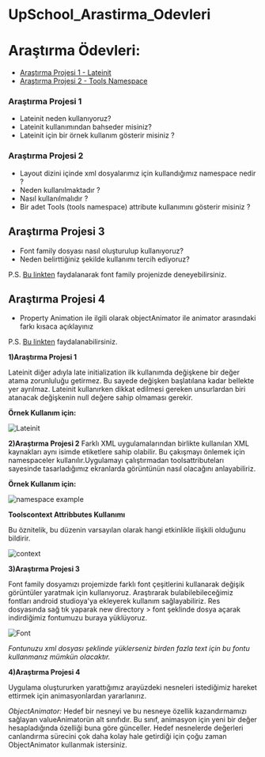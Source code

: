 # UpSchool_Arastirma_Odevleri
# Araştırma Ödevleri:

- [Araştırma Projesi 1 - Lateinit](#1)
- [Araştırma Projesi 2 - Tools Namespace](#2)


### <a name="1"></a> Araştırma Projesi 1

- Lateinit neden kullanıyoruz?
- Lateinit kullanımından bahseder misiniz?
- Lateinit için bir örnek kullanım gösterir misiniz ?



### <a name="2"></a> Araştırma Projesi 2


- Layout dizini içinde xml dosyalarımız için kullandığımız namespace nedir ?
- Neden kullanılmaktadır ?
- Nasıl kullanılmalıdır ?
- Bir adet Tools (tools namespace) attribute kullanımını gösterir misiniz ? 

## <a name="3"></a> Araştırma Projesi 3

- Font family dosyası nasıl oluşturulup kullanıyoruz?
- Neden belirttiğiniz şekilde kullanımı tercih ediyoruz?

P.S. [Bu linkten](https://developer.android.com/guide/topics/ui/look-and-feel/fonts-in-xml ) faydalanarak font family projenizde deneyebilirsiniz.

## <a name="4"></a> Araştırma Projesi 4

- Property Animation ile ilgili olarak objectAnimator ile animator arasındaki farkı kısaca açıklayınız

P.S. [Bu linkten](https://developer.android.com/guide/topics/resources/animation-resource#Property) faydalanabilirsiniz.






 **1)Araştırma Projesi 1**
 
Lateinit diğer adıyla late initialization ilk kullanımda değişkene bir değer atama zorunluluğu getirmez. Bu sayede değişken başlatılana kadar bellekte yer ayrılmaz. Lateinit kullanırken dikkat edilmesi gereken unsurlardan biri atanacak değişkenin null değere sahip olmaması gerekir.

**Örnek Kullanım için:**

![Lateinit](https://user-images.githubusercontent.com/103643989/164019689-12906394-e9ae-41db-a403-f81aba5289e8.png)


**2)Araştırma Projesi 2**
Farklı XML uygulamalarından birlikte kullanılan XML kaynakları aynı isimde etiketlere sahip olabilir. Bu çakışmayı önlemek için namespaceler kullanılır.Uygulamayı çalıştırmadan toolsattributeları sayesinde tasarladığımız ekranlarda görüntünün nasıl olacağını anlayabiliriz.

**Örnek Kullanım için:**

![namespace example](https://user-images.githubusercontent.com/103643989/164034716-eaade264-1e69-49fe-aeec-690d4201dd53.png)

**Toolscontext Attribbutes Kullanımı**

Bu öznitelik, bu düzenin varsayılan olarak hangi etkinlikle ilişkili olduğunu bildirir.



![context](https://user-images.githubusercontent.com/103643989/164041951-adb94a61-d5af-4529-99bc-e9d8eeb7f294.png)

**3)Araştırma Projesi 3**

Font family dosyamızı projemizde farklı font çeşitlerini kullanarak değişik görüntüler yaratmak için kullanıyoruz. Araştırarak bulabilebileceğimiz fontları android studioya'ya ekleyerek kullanım sağlayabiliriz.
 Res dosyasında sağ tık yaparak new directory > font şeklinde dosya açarak indirdiğimiz fontumuzu buraya yüklüyoruz.
 
 
![Font](https://user-images.githubusercontent.com/103643989/165372158-86cd9141-4ee2-454b-a3fb-a2764169fc53.png)


*Fontunuzu xml dosyası şeklinde yüklerseniz birden fazla text için bu fontu kullanmanız mümkün olacaktır.*




**4)Araştırma Projesi 4**

Uygulama oluştururken yarattığımız arayüzdeki nesneleri istediğimiz hareket ettirmek için animasyonlardan yararlanırız.

*ObjectAnimator:* Hedef bir nesneyi ve bu nesneye özellik kazandırmamızı sağlayan valueAnimatorün alt sınıfıdır. Bu sınıf, animasyon için yeni bir değer hesapladığında özelliği buna göre günceller. Hedef nesnelerde değerleri canlandırma sürecini çok daha kolay hale getirdiği için çoğu zaman ObjectAnimator kullanmak istersiniz.
